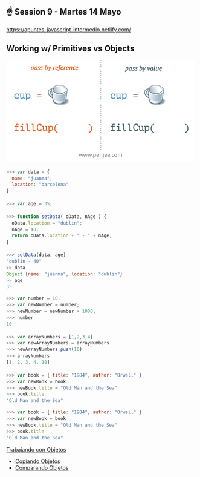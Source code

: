 ## ️☝️ Session 9 - Martes 14 Mayo

https://apuntes-javascript-intermedio.netlify.com/


## Working w/ Primitives vs Objects

![Reference vs Value](./img/pass-by-reference-vs-pass-by-value-animation.gif)



```javascript
>>> var data = {
  name: "juanma",
  location: "barcelona"
}

>>> var age = 35;

>>> function setData( oData, nAge ) {
  oData.location = "dublin";
  nAge = 40;
  return oData.location + " - " + nAge;
}

>>> setData(data, age)
"dublin - 40"
>> data
Object {name: "juanma", location: "dublin"}
>> age
35
```

```javascript
>>> var number = 10;
>>> var newNumber = number;
>>> newNumber = newNumber + 1000;
>>> number
10

>>> var arrayNumbers = [1,2,3,4]
>>> var newArrayNumbers = arrayNumbers
>>> newArrayNumbers.push(10)
>>> arrayNumbers
[1, 2, 3, 4, 10]

>>> var book = { title: "1984", author: "Orwell" }
>>> var newBook = book
>>> newBook.title = "Old Man and the Sea"
>>> book.title
"Old Man and the Sea"
```

```javascript
>>> var book = { title: "1984", author: "Orwell" }
>>> var newBook = book
>>> newBook.title = "Old Man and the Sea"
>>> book.title
"Old Man and the Sea"
```



[Trabajando con Objetos](https://apuntes-javascript-intermedio.netlify.com/objetos/#trabajando-con-objetos)

- [Copiando Objetos](https://apuntes-javascript-intermedio.netlify.com/objetos/#copiando-objetos)
- [Comparando Objetos](https://apuntes-javascript-intermedio.netlify.com/objetos/#comparando-objetos)
